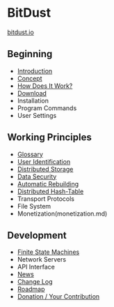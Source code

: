 # BitDust
[bitdust.io](http://bitdust.io)


## Beginning

+ [Introduction](intro.md)
+ [Concept](concept.md)
+ [How Does It Work?](principle.md)
+ [Download](download.md)
+ Installation
+ Program Commands
+ User Settings


## Working Principles

+ [Glossary](glossary.md)
+ [User Identification](identities.md)
+ [Distributed Storage](storage.md)
+ [Data Security](security.md)
+ [Automatic Rebuilding](rebuilding.md)
+ [Distributed Hash-Table](dht.md)
+ Transport Protocols
+ File System
+ Monetization(monetization.md)


## Development

+ [Finite State Machines](automats.md)
+ Network Servers
+ API Interface
+ [News](news.md)
+ [Change Log](changelog.md)
+ [Roadmap](roadmap.md)
+ [Donation / Your Contribution](donate.md)

